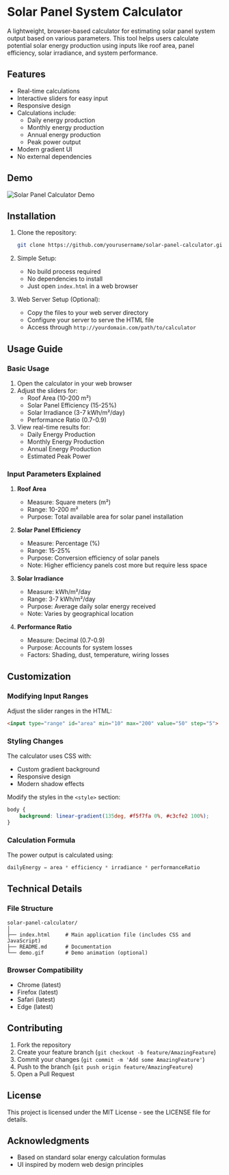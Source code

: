 # Solar Panel System Calculator

A lightweight, browser-based calculator for estimating solar panel system output based on various parameters. This tool helps users calculate potential solar energy production using inputs like roof area, panel efficiency, solar irradiance, and system performance.

## Features

- Real-time calculations
- Interactive sliders for easy input
- Responsive design
- Calculations include:
  - Daily energy production
  - Monthly energy production
  - Annual energy production
  - Peak power output
- Modern gradient UI
- No external dependencies

## Demo

![Solar Panel Calculator Demo](demo.gif) <!-- You can add a screenshot or GIF of your application here -->

## Installation

1. Clone the repository:
   ```bash
   git clone https://github.com/yourusername/solar-panel-calculator.git
   ```

2. Simple Setup:
   - No build process required
   - No dependencies to install
   - Just open `index.html` in a web browser

3. Web Server Setup (Optional):
   - Copy the files to your web server directory
   - Configure your server to serve the HTML file
   - Access through `http://yourdomain.com/path/to/calculator`

## Usage Guide

### Basic Usage

1. Open the calculator in your web browser
2. Adjust the sliders for:
   - Roof Area (10-200 m²)
   - Solar Panel Efficiency (15-25%)
   - Solar Irradiance (3-7 kWh/m²/day)
   - Performance Ratio (0.7-0.9)
3. View real-time results for:
   - Daily Energy Production
   - Monthly Energy Production
   - Annual Energy Production
   - Estimated Peak Power

### Input Parameters Explained

1. **Roof Area**
   - Measure: Square meters (m²)
   - Range: 10-200 m²
   - Purpose: Total available area for solar panel installation

2. **Solar Panel Efficiency**
   - Measure: Percentage (%)
   - Range: 15-25%
   - Purpose: Conversion efficiency of solar panels
   - Note: Higher efficiency panels cost more but require less space

3. **Solar Irradiance**
   - Measure: kWh/m²/day
   - Range: 3-7 kWh/m²/day
   - Purpose: Average daily solar energy received
   - Note: Varies by geographical location

4. **Performance Ratio**
   - Measure: Decimal (0.7-0.9)
   - Purpose: Accounts for system losses
   - Factors: Shading, dust, temperature, wiring losses

## Customization

### Modifying Input Ranges

Adjust the slider ranges in the HTML:
```html
<input type="range" id="area" min="10" max="200" value="50" step="5">
```

### Styling Changes

The calculator uses CSS with:
- Custom gradient background
- Responsive design
- Modern shadow effects

Modify the styles in the `<style>` section:
```css
body {
    background: linear-gradient(135deg, #f5f7fa 0%, #c3cfe2 100%);
}
```

### Calculation Formula

The power output is calculated using:
```javascript
dailyEnergy = area * efficiency * irradiance * performanceRatio
```

## Technical Details

### File Structure
```
solar-panel-calculator/
│
├── index.html     # Main application file (includes CSS and JavaScript)
├── README.md      # Documentation
└── demo.gif       # Demo animation (optional)
```

### Browser Compatibility
- Chrome (latest)
- Firefox (latest)
- Safari (latest)
- Edge (latest)

## Contributing

1. Fork the repository
2. Create your feature branch (`git checkout -b feature/AmazingFeature`)
3. Commit your changes (`git commit -m 'Add some AmazingFeature'`)
4. Push to the branch (`git push origin feature/AmazingFeature`)
5. Open a Pull Request

## License

This project is licensed under the MIT License - see the LICENSE file for details.

## Acknowledgments

- Based on standard solar energy calculation formulas
- UI inspired by modern web design principles

